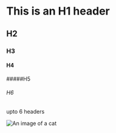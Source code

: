 # This is an H1 header 
## H2
### H3
#### H4
#####H5 
###### H6
upto 6 headers 

![An image of a cat](https://th.bing.com/th/id/OIP.HYOM8O6ZdP9OBDC8TI5XTgHaHh?w=185&h=187&c=7&r=0&o=7&dpr=2&pid=1.7&rm=3)
